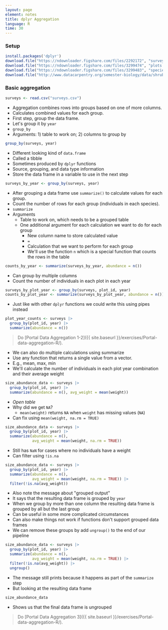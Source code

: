 ```yaml
---
layout: page
element: notes
title: dplyr Aggregation
language: R
time: 30
---
```


### Setup

```r
install.packages('dplyr')
download.file("https://ndownloader.figshare.com/files/2292172", "surveys.csv")
download.file("https://ndownloader.figshare.com/files/3299474", "plots.csv")
download.file("https://ndownloader.figshare.com/files/3299483", "species.csv")
download.file("http://www.datacarpentry.org/semester-biology/data/shrub-volume-data.csv", "shrub-volume-data.csv")
```

### Basic aggregation

```r
surveys <- read.csv("surveys.csv")
```

* Aggregation combines rows into groups based on one of more columns.
* Calculates combined values for each group.
* First step, group the data frame.
* Let's group it by `year`
* `group_by`
* Arguments: 1) table to work on; 2) columns to group by 

```r
group_by(surveys, year)
```

* Different looking kind of `data.frame`
* Called a tibble
* Sometimes produced by `dplyr` functions
* Source, grouping, and data type information
* Store the data frame in a variable to use in the next step

```r
surveys_by_year <- group_by(surveys, year)
```

* After grouping a data frame use `summarize()` to calculate values for each group.
* Count the number of rows for each group (individuals in each species).
* `summarize`
* Arguments
  * Table to work on, which needs to be a grouped table
  * One additional argument for each calculation we want to do for each group
    * New column name to store calculated value
    * `=`
    * Calculation that we want to perform for each group
    * We'll use the function `n` which is a special function that counts the rows in the table

```r
counts_by_year <- summarize(surveys_by_year, abundance = n())
```

* Can group by multiple columns
* Count the number of individuals in each plot in each year

```r
surveys_by_plot_year <- group_by(surveys, plot_id, year)
counts_by_plot_year <- summarize(surveys_by_plot_year, abundance = n())
```

* Just like with other `dplyr` functions we could write this using pipes instead

```r
plot_year_counts <- surveys |>
  group_by(plot_id, year) |>
  summarize(abundance = n())
```

> Do [Portal Data Aggregation 1-2]({{ site.baseurl }}/exercises/Portal-data-aggregation-R/).


* We can also do multiple calculations using summarize
* Use any function that returns a single value from a vector.
* E.g., mean, max, min
* We'll calculate the number of individuals in each plot year combination and their average weight

```r
size_abundance_data <- surveys |>
  group_by(plot_id, year) |>
  summarize(abundance = n(), avg_weight = mean(weight))
```

* *Open table*
* Why did we get `NA`?
    * `mean(weight)` returns `NA` when `weight` has missing values (`NA`)
* Can fix using `mean(weight, na.rm = TRUE)`

```r
size_abundance_data <- surveys |>
  group_by(plot_id, year) |>
  summarize(abundance = n(),
            avg_weight = mean(weight, na.rm = TRUE))
```

* Still has `NaN` for cases where no individuals have a weight
* Can filter using `!is.na`

```r
size_abundance_data <- surveys |>
  group_by(plot_id, year) |>
  summarize(abundance = n(),
            avg_weight = mean(weight, na.rm = TRUE)) |>
  filter(!is.na(avg_weight))
```

* Also note the message about "grouped output"
* It says that the resulting data frame is grouped by `year`
* When we group by more than one column the resulting data frame is grouped by all but the last group
* Can be useful in some more complicated circumstances
* Can also make things not work if functions don't support grouped data frames
* We can remove these groups by add `ungroup()` to the end of our pipeline

```r
size_abundance_data <- surveys |>
  group_by(plot_id, year) |>
  summarize(abundance = n(),
            avg_weight = mean(weight, na.rm = TRUE)) |>
  filter(!is.na(avg_weight)) |>
  ungroup()
```

* The message still prints because it happens as part of the `summarize` step
* But looking at the resulting data frame

```r
size_abundance_data
```

* Shows us that the final data frame is ungrouped

> Do [Portal Data Aggregation 3]({{ site.baseurl }}/exercises/Portal-data-aggregation-R/).
